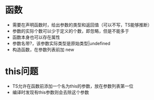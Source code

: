 # 函数
- 需要在声明函数时，给出参数的类型和返回值（可以不写，TS能够推断）
- 参数的实际个数可以少于定义的个数，即忽略，但是不能多于
- 函数本身也可以存在属性
- 参数名带?，该参数实际类型是原始类型|undefined
- 构造函数，在参数列表前加 new

# this问题
- TS允许在函数前添加一个名为this的参数，放在参数列表第一位
- 编译时发现有this参数则会去除这个参数